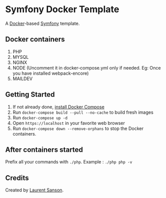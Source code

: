 # Symfony Docker Template

A [Docker](https://www.docker.com/)-based [Symfony](https://symfony.com) template.

## Docker containers

1. PHP
2. MYSQL
3. NGINX
4. NODE (Uncomment it in docker-compose.yml only if needed. Eg: Once you have installed webpack-encore)
5. MAILDEV

## Getting Started

1. If not already done, [install Docker Compose](https://docs.docker.com/compose/install/)
2. Run `docker-compose build --pull --no-cache` to build fresh images
3. Run `docker-compose up -d`
5. Open `https://localhost` in your favorite web browser
6. Run `docker-compose down --remove-orphans` to stop the Docker containers.

## After containers started

Prefix all your commands with `./php`. Example : `./php php -v`

## Credits

Created by [Laurent Sanson](https://github.com/LaurentSanson/).